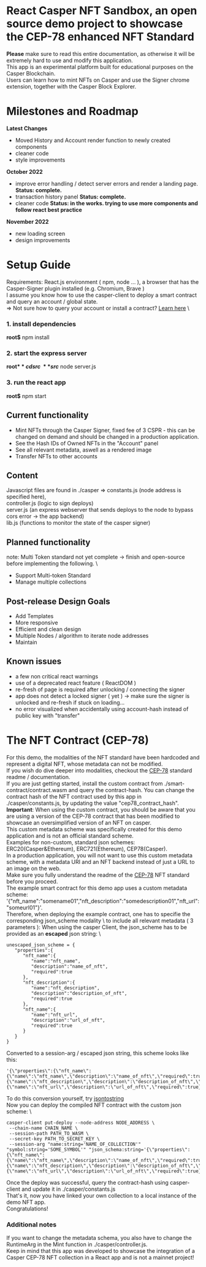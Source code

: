 # React Casper NFT Sandbox, an open source demo project to showcase the CEP-78 enhanced NFT Standard
**Please** make sure to read this entire documentation, as otherwise it will be extremely hard to use and modify this application. \
This app is an experimental platform built for educational purposes on the Casper Blockchain. \
Users can learn how to mint NFTs on Casper and use the Signer chrome extension, together with the Casper Block Explorer.

# Milestones and Roadmap

**Latest Changes**

- Moved History and Account render function to newly created components
- cleaner code
- style improvements

**October 2022**

- improve error handling / detect server errors and render a landing page. **Status: complete.**
- transaction history panel **Status: complete.**
- cleaner code **Status: in the works. trying to use more components and follow react best practice**

**November 2022**

- new loading screen
- design improvements

# Setup Guide
Requirements: React.js environment ( npm, node ... ), a browser that has the Casper-Signer plugin installed (e.g. Chromium, Brave ) \
I assume you know how to use the casper-client to deploy a smart contract and query an account / global state. \
=> Not sure how to query your account or install a contract? [Learn here](https://docs.casperlabs.io/dapp-dev-guide/) \

### 1. install dependencies
**root$** npm install
### 2. start the express server
**root$** cd src \
**src$** node server.js
### 3. run the react app
**root$** npm start

## Current functionality
- Mint NFTs through the Casper Signer, fixed fee of 3 CSPR - this can be changed on demand and should be changed in a production application.
- See the Hash IDs of Owned NFTs in the "Account" panel
- See all relevant metadata, aswell as a rendered image
- Transfer NFTs to other accounts
## Content
Javascript files are found in ./casper => constants.js (node address is specified here), \
controller.js (logic to sign deploys) \
server.js (an express webserver that sends deploys to the node to bypass cors error -> the app backend) \
lib.js (functions to monitor the state of the casper signer)

## Planned functionality
note: Multi Token standard not yet complete -> finish and open-source before implementing the following. \
- Support Multi-token Standard 
- Manage multiple collections
## Post-release Design Goals
- Add Templates
- More responsive
- Efficient and clean design
- Multiple Nodes / algorithm to iterate node addresses
- Maintain
## Known issues
- a few non critical react warnings
- use of a deprecated react feature ( ReactDOM )
- re-fresh of page is required after unlocking / connecting the signer
- app does not detect a locked signer ( yet ) -> make sure the signer is unlocked and re-fresh if stuck on loading...
- no error visualized when accidentally using account-hash instead of public key with "transfer"


# The NFT Contract (CEP-78)
For this demo, the modalities of the NFT standard have been hardcoded and represent a digital NFT, whose metadata can not be modified. \
If you wish do dive deeper into modalities, checkout the [CEP-78](https://github.com/casper-ecosystem/cep-78-enhanced-nft) standard readme / documentation. \
If you are just getting started, install the custom contract from ./smart-contract/contract.wasm and query the contract-hash. You can change the contract hash of the NFT contract used by this app in \
./casper/constants.js, by updating the value "cep78_contract_hash". \
**Important**: When using the custom contract, you should be aware that you are using a version of the CEP-78 contract that has been modified to showcase an oversimplified version of an NFT on casper. \
This custom metadata scheme was specifically created for this demo application and is not an official standard scheme. \
Examples for non-custom, standard json schemes: ERC20(Casper&Ethereum), ERC721(Ethereum), CEP78(Casper). \
In a production application, you will not want to use this custom metadata scheme, with a metadata URI and an NFT backend instead of just a URL to an image on the web. \
Make sure you fully understand the readme of the [CEP-78](https://github.com/casper-ecosystem/cep-78-enhanced-nft) NFT standard before you proceed. \
The example smart contract for this demo app uses a custom metadata scheme: '{\"nft_name\":\"somename01\",\"nft_description\":\"somedescription01\",\"nft_url\":\"someurl01\"}'. \
Therefore, when deploying the example contract, one has to specifie the corresponding json_scheme modality \ 
to include all relevant metadata ( 3 parameters ): 
When using the casper Client, the json_scheme has to be provided as an **escaped** json string: \

```
unescaped_json_scheme = {
   "properties":{
      "nft_name":{
         "name":"nft_name",
         "description":"name_of_nft",
         "required":true
      },
      "nft_description":{
         "name":"nft_description",
         "description":"description_of_nft",
         "required":true
      },
      "nft_name":{
         "name":"nft_url",
         "description":"url_of_nft",
         "required":true
      }
   }
}
```

Converted to a session-arg / escaped json string, this scheme looks like this:
```
'{\"properties\":{\"nft_name\":{\"name\":\"nft_name\",\"description\":\"name_of_nft\",\"required\":true},\"nft_description\":{\"name\":\"nft_description\",\"description\":\"description_of_nft\",\"required\":true},\"nft_name\":{\"name\":\"nft_url\",\"description\":\"url_of_nft\",\"required\":true}}}'
```
To do this conversion yourself, try [jsontostring](https://jsontostring.com/) \
Now you can deploy the compiled NFT contract with the custom json scheme: \

```
casper-client put-deploy --node-address NODE_ADDRESS \
 --chain-name CHAIN_NAME \
 --session-path PATH_TO_WASM \
 --secret-key PATH_TO_SECRET_KEY \
 --session-arg "name:string='NAME_OF_COLLECTION'" "symbol:string='SOME_SYMBOL'" "json_schema:string='{\"properties\":{\"nft_name\":{\"name\":\"nft_name\",\"description\":\"name_of_nft\",\"required\":true},\"nft_description\":{\"name\":\"nft_description\",\"description\":\"description_of_nft\",\"required\":true},\"nft_name\":{\"name\":\"nft_url\",\"description\":\"url_of_nft\",\"required\":true}}}'"
```

Once the deploy was successful, query the contract-hash using casper-client and update it in ./casper/constants.js \
That's it, now you have linked your own collection to a local instance of the demo NFT app. \
Congratulations!

### Additional notes
If you want to change the metadata schema, you also have to change the RuntimeArg in the Mint function in ./casper/controller.js. \
Keep in mind that this app was developed to showcase the integration of a Casper CEP-78 NFT collection in a React app and is not a mainnet project!
